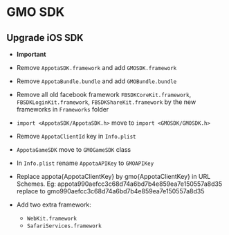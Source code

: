 # GMO SDK

## Upgrade iOS SDK
- **Important**
- Remove `AppotaSDK.framework` and add `GMOSDK.framework`
- Remove `AppotaBundle.bundle` and add `GMOBundle.bundle`
- Remove all old facebook framework `FBSDKCoreKit.framework`, `FBSDKLoginKit.framework`, `FBSDKShareKit.framework` by the new frameworks in `Frameworks` folder
- `import <AppotaSDK/AppotaSDK.h>` move to `import <GMOSDK/GMOSDK.h>`
- Remove `AppotaClientId` key in `Info.plist`
- `AppotaGameSDK` move to `GMOGameSDK` class
- In `Info.plist` rename `AppotaAPIKey` to `GMOAPIKey`
- Replace appota{AppotaClientKey} by gmo{AppotaClientKey} in URL Schemes. Eg: appota990aefcc3c68d74a6bd7b4e859ea7e150557a8d35 replace to gmo990aefcc3c68d74a6bd7b4e859ea7e150557a8d35

- Add two extra framework:
	- `WebKit.framework`
	- `SafariServices.framework`
